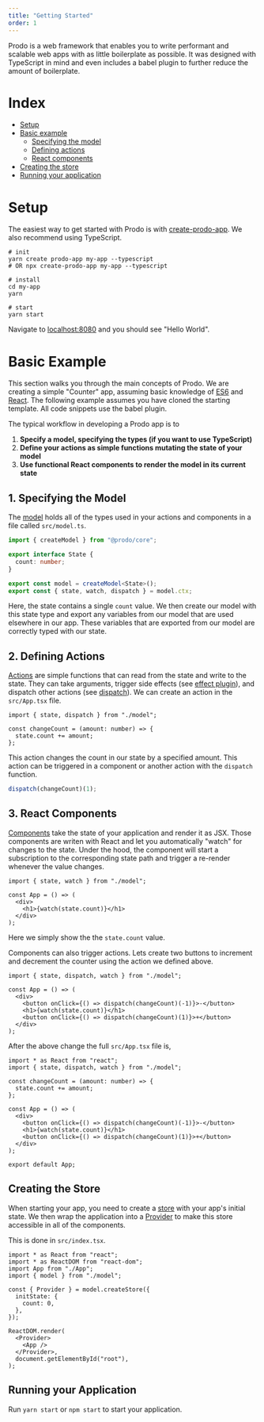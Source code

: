 ```yaml
---
title: "Getting Started"
order: 1
---
```


Prodo is a web framework that enables you to write performant and scalable web
apps with as little boilerplate as possible. It was designed with TypeScript in
mind and even includes a babel plugin to further reduce the amount of
boilerplate.

# Index

- [Setup](#setup)
- [Basic example](#basic-example)
  - [Specifying the model](#1.-specifying-the-model)
  - [Defining actions](#2.-defining-actions)
  - [React components](#3.-react-components)
- [Creating the store](#creating-the-store)
- [Running your application](#running-your-application)

# Setup

The easiest way to get started with Prodo is with
[create-prodo-app](/introduction/create-prodo-app). We also recommend using TypeScript.

```shell
# init
yarn create prodo-app my-app --typescript
# OR npx create-prodo-app my-app --typescript

# install
cd my-app
yarn

# start
yarn start
```

Navigate to [localhost:8080](http://localhost:8080) and you should see "Hello World".

# Basic Example

This section walks you through the main concepts of Prodo. We are creating a
simple "Counter" app, assuming basic knowledge of
[ES6](https://www.w3schools.com/js/js_es6.asp) and [React](https://reactjs.org).
The following example assumes you have cloned the starting template. All code
snippets use the babel plugin.

The typical workflow in developing a Prodo app is to

1. **Specify a model, specifying the types (if you want to use TypeScript)**
2. **Define your actions as simple functions mutating the state of your model**
3. **Use functional React components to render the model in its current state**

## 1. Specifying the Model

The [model](/basics/model) holds all of the types used in your actions and components
in a file called `src/model.ts`.

```ts
import { createModel } from "@prodo/core";

export interface State {
  count: number;
}

export const model = createModel<State>();
export const { state, watch, dispatch } = model.ctx;
```

Here, the state contains a single `count` value. We then create our model with this state type
and export any variables from our model that are used elsewhere in our app.
These variables that are exported from our model are correctly typed with our
state.

## 2. Defining Actions

[Actions](/basics/actions) are simple functions that can read from the state and write to the state. They can
take arguments, trigger side effects (see [effect plugin](/plugins/effects)), and dispatch other actions (see [dispatch](/basics/actions#dispatch)). We can create
an action in the `src/App.tsx` file.

```tsx
import { state, dispatch } from "./model";

const changeCount = (amount: number) => {
  state.count += amount;
};
```

This action changes the count in our state by a specified amount. This action can
be triggered in a component or another action with the `dispatch` function.

```ts
dispatch(changeCount)(1);
```

## 3. React Components

[Components](/basics/components) take the state of your application and render it as JSX. Those components are writen with React and let you automatically "watch" for changes to the state. Under the hood, the component will start a subscription to the corresponding state path and trigger a re-render whenever the value changes.

```tsx
import { state, watch } from "./model";

const App = () => (
  <div>
    <h1>{watch(state.count)}</h1>
  </div>
);
```

Here we simply show the the `state.count` value.

Components can also trigger actions. Lets create two buttons to increment and
decrement the counter using the action we defined above.

```tsx
import { state, dispatch, watch } from "./model";

const App = () => (
  <div>
    <button onClick={() => dispatch(changeCount)(-1)}>-</button>
    <h1>{watch(state.count)}</h1>
    <button onClick={() => dispatch(changeCount)(1)}>+</button>
  </div>
);
```

After the above change the full `src/App.tsx` file is,

```tsx
import * as React from "react";
import { state, dispatch, watch } from "./model";

const changeCount = (amount: number) => {
  state.count += amount;
};

const App = () => (
  <div>
    <button onClick={() => dispatch(changeCount)(-1)}>-</button>
    <h1>{watch(state.count)}</h1>
    <button onClick={() => dispatch(changeCount)(1)}>+</button>
  </div>
);

export default App;
```

## Creating the Store

When starting your app, you need to create a [store](/basics/store) with your
app's initial state. We then wrap the application into a [Provider](/api-reference/provider) to make
this store accessible in all of the components.

This is done in `src/index.tsx`.

```tsx
import * as React from "react";
import * as ReactDOM from "react-dom";
import App from "./App";
import { model } from "./model";

const { Provider } = model.createStore({
  initState: {
    count: 0,
  },
});

ReactDOM.render(
  <Provider>
    <App />
  </Provider>,
  document.getElementById("root"),
);
```

## Running your Application

Run `yarn start` or `npm start` to start your application.
